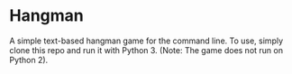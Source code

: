 # Hangman
A simple text-based hangman game for the command line.
To use, simply clone this repo and run it with Python 3. (Note: The game does not run on Python 2).
